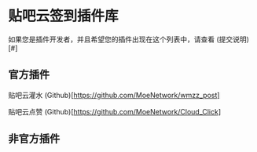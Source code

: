 # 贴吧云签到插件库

如果您是插件开发者，并且希望您的插件出现在这个列表中，请查看 (提交说明)[#]

## 官方插件

贴吧云灌水 (Github)[https://github.com/MoeNetwork/wmzz_post]

贴吧云点赞 (Github)[https://github.com/MoeNetwork/Cloud_Click]

## 非官方插件
